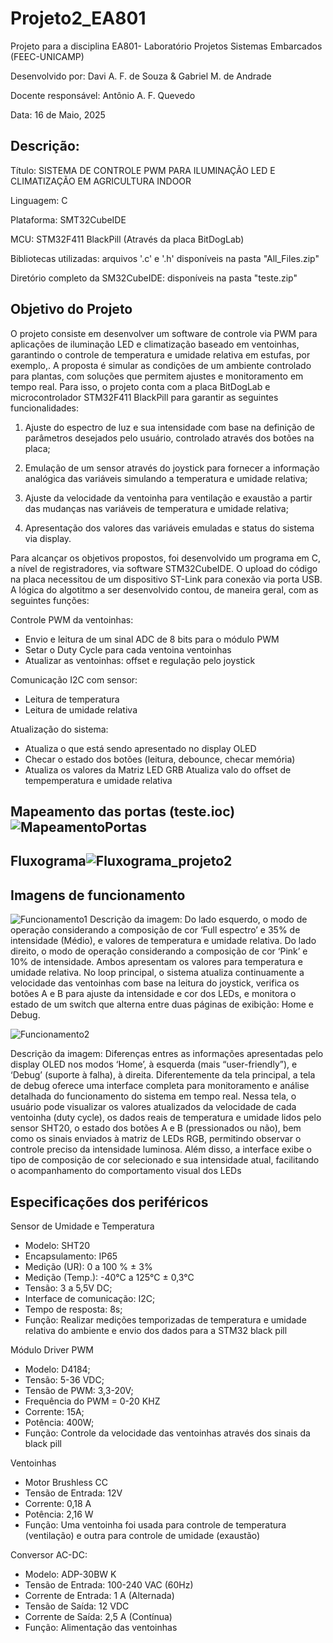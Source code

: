 # Projeto2_EA801

Projeto para a disciplina EA801- Laboratório Projetos Sistemas Embarcados (FEEC-UNICAMP)

Desenvolvido por: Davi A. F. de Souza & Gabriel M. de Andrade

Docente responsável: Antônio A. F. Quevedo

Data: 16 de Maio, 2025

## Descrição:
Título: SISTEMA DE CONTROLE PWM PARA ILUMINAÇÃO LED E CLIMATIZAÇÃO EM AGRICULTURA INDOOR

Linguagem: C

Plataforma: SMT32CubeIDE

MCU: STM32F411 BlackPill (Através da placa BitDogLab)

Bibliotecas utilizadas: arquivos '.c' e '.h' disponíveis na pasta "All_Files.zip"

Diretório completo da SM32CubeIDE: disponíveis na pasta "teste.zip"
	
## Objetivo do Projeto

O projeto consiste em desenvolver um software de controle via PWM para aplicações de iluminação LED e climatização  baseado em ventoinhas, garantindo o controle de temperatura e umidade relativa em estufas, por exemplo,. A proposta é simular as condições de um ambiente controlado para plantas, com soluções que permitem ajustes e monitoramento em tempo real. Para isso, o projeto conta com a placa BitDogLab e microcontrolador STM32F411 BlackPill para garantir as seguintes funcionalidades:

1. Ajuste do espectro de luz e sua intensidade com base na definição de parâmetros desejados pelo usuário, controlado através dos botões na placa;

2. Emulação de um sensor através do joystick para fornecer a informação analógica das variáveis simulando a temperatura e umidade relativa; 

3. Ajuste da velocidade da ventoinha para ventilação e exaustão a partir das mudanças nas variáveis de temperatura e umidade relativa;

4. Apresentação dos valores das variáveis emuladas e status do sistema via display.

Para alcançar os objetivos propostos, foi desenvolvido um programa em C, a nível de registradores, via software STM32CubeIDE. O upload do código na placa necessitou de um dispositivo ST-Link para conexão via porta USB. A lógica do algotitmo a ser desenvolvido contou, de maneira geral, com as seguintes funções:

Controle PWM da ventoinhas:
- Envio e leitura de um sinal ADC de 8 bits para o módulo PWM
- Setar o Duty Cycle para cada ventoina ventoinhas
- Atualizar as ventoinhas: offset e regulação pelo joystick

Comunicação I2C com sensor:
- Leitura de temperatura
- Leitura de umidade relativa

Atualização do sistema:
- Atualiza o que está sendo apresentado no display OLED
- Checar o estado dos botões (leitura, debounce, checar memória)
- Atualiza os valores da Matriz LED GRB
Atualiza valo do offset de tempemperatura e umidade relativa


## Mapeamento das portas (teste.ioc) ![MapeamentoPortas](https://github.com/user-attachments/assets/f4c24dea-967b-4e9c-9ea4-fa6a582366e7)

## Fluxograma![Fluxograma_projeto2](https://github.com/user-attachments/assets/152b5a93-73d6-4521-8fc4-7513ee5543ed)

## Imagens de funcionamento

![Funcionamento1](https://github.com/user-attachments/assets/41a8247f-cd21-41ba-a354-7393d1e4cb7c)
Descrição da imagem: Do lado esquerdo, o modo de operação considerando a composição de cor ‘Full espectro’ e 35% de intensidade (Médio), e valores de temperatura e umidade relativa. Do lado direito,  o modo de operação considerando a composição de cor ‘Pink’ e 10% de intensidade. Ambos apresentam os valores para temperatura e umidade relativa. No loop principal, o sistema atualiza continuamente a velocidade das ventoinhas com base na leitura do joystick, verifica os botões A e B para ajuste da intensidade e cor dos LEDs, e monitora o estado de um switch que alterna entre duas páginas de exibição: Home e Debug.

![Funcionamento2](https://github.com/user-attachments/assets/33ab90f5-a6bf-406e-a859-47a422eb76d0)

Descrição da imagem: Diferenças entres as informações apresentadas pelo display OLED nos modos ‘Home’, à esquerda (mais “user-friendly”), e ‘Debug’ (suporte à falha), à direita. Diferentemente da tela principal, a tela de debug oferece uma interface completa para monitoramento e análise detalhada do funcionamento do sistema em tempo real. Nessa tela, o usuário pode visualizar os valores atualizados da velocidade de cada ventoinha (duty cycle), os dados reais de temperatura e umidade lidos pelo sensor SHT20, o estado dos botões A e B (pressionados ou não), bem como os sinais enviados à matriz de LEDs RGB, permitindo observar o controle preciso da intensidade luminosa. Além disso, a interface exibe o tipo de composição de cor selecionado e sua intensidade atual, facilitando o acompanhamento do comportamento visual dos LEDs


## Especificações dos periféricos

Sensor de Umidade e Temperatura
- Modelo: SHT20
- Encapsulamento: IP65
- Medição  (UR): 0 a 100 % ± 3%
- Medição (Temp.): -40°C a 125°C ± 0,3°C 
- Tensão: 3 a 5,5V DC;
- Interface de comunicação: I2C;
- Tempo de resposta: 8s;
- Função: Realizar medições temporizadas de temperatura e umidade relativa do ambiente e envio dos dados para a STM32 black pill

Módulo Driver PWM 
- Modelo: D4184;
- Tensão: 5-36 VDC;
- Tensão de PWM: 3,3-20V;
- Frequência do PWM = 0-20 KHZ
- Corrente: 15A;
- Potência: 400W;
- Função: Controle da velocidade das ventoinhas através dos sinais da black pill

Ventoinhas
- Motor Brushless CC
- Tensão de Entrada: 12V
- Corrente: 0,18 A
- Potência: 2,16 W
- Função: Uma ventoinha foi usada para controle de temperatura (ventilação) e outra para controle de umidade (exaustão)

Conversor AC-DC:
- Modelo: ADP-30BW K
- Tensão de Entrada: 100-240 VAC (60Hz)
- Corrente de Entrada: 1 A (Alternada)
- Tensão de Saída: 12 VDC
- Corrente de Saída: 2,5 A (Contínua)
- Função: Alimentação das ventoinhas



